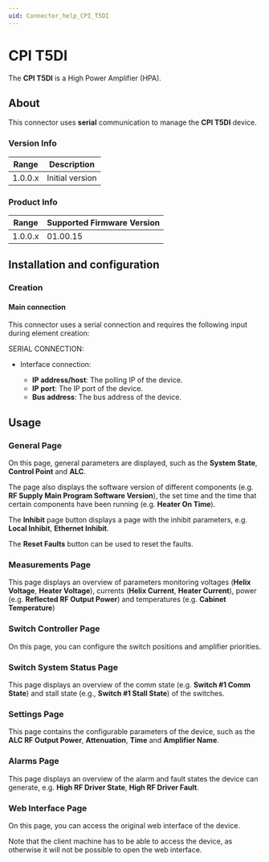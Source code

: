 ```yaml
---
uid: Connector_help_CPI_T5DI
---
```


# CPI T5DI

The **CPI T5DI** is a High Power Amplifier (HPA).

## About

This connector uses **serial** communication to manage the **CPI T5DI** device.

### Version Info

| **Range** | **Description** |
|------------------|-----------------|
| 1.0.0.x          | Initial version |

### Product Info

| Range | Supported Firmware Version |
|------------------|-----------------------------|
| 1.0.0.x          | 01.00.15                    |

## Installation and configuration

### Creation

#### Main connection

This connector uses a serial connection and requires the following input during element creation:

SERIAL CONNECTION:

- Interface connection:

  - **IP address/host**: The polling IP of the device.
  - **IP port**: The IP port of the device.
  - **Bus address**: The bus address of the device.

## Usage

### General Page

On this page, general parameters are displayed, such as the **System State**, **Control Point** and **ALC**.

The page also displays the software version of different components (e.g. **RF Supply Main Program Software Version**), the set time and the time that certain components have been running (e.g. **Heater On Time**).

The **Inhibit** page button displays a page with the inhibit parameters, e.g. **Local Inhibit**, **Ethernet Inhibit**.

The **Reset Faults** button can be used to reset the faults.

### Measurements Page

This page displays an overview of parameters monitoring voltages (**Helix Voltage**, **Heater Voltage**), currents (**Helix Current**, **Heater Current**), power (e.g. **Reflected RF Output Power**) and temperatures (e.g. **Cabinet Temperature**)

### Switch Controller Page

On this page, you can configure the switch positions and amplifier priorities.

### Switch System Status Page

This page displays an overview of the comm state (e.g. **Switch \#1 Comm State**) and stall state (e.g., **Switch \#1 Stall State**) of the switches.

### Settings Page

This page contains the configurable parameters of the device, such as the **ALC RF Output Power**, **Attenuation**, **Time** and **Amplifier Name**.

### Alarms Page

This page displays an overview of the alarm and fault states the device can generate, e.g. **High RF Driver State**, **High RF Driver Fault**.

### Web Interface Page

On this page, you can access the original web interface of the device.

Note that the client machine has to be able to access the device, as otherwise it will not be possible to open the web interface.
